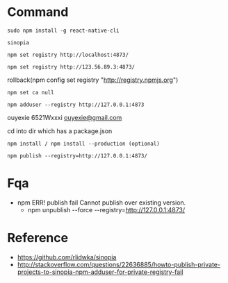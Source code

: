 # Command

```
sudo npm install -g react-native-cli
```

```
sinopia
```

```
npm set registry http://localhost:4873/
```

```
npm set registry http://123.56.89.3:4873/
```

rollback(npm config set registry "http://registry.npmjs.org")

```
npm set ca null
```

```
npm adduser --registry http://127.0.0.1:4873
```
ouyexie 6521Wxxxi ouyexie@gmail.com

cd into dir which has a package.json

```
npm install / npm install --production (optional)
```

```
npm publish --registry=http://127.0.0.1:4873/
```

# Fqa

 - npm ERR! publish fail Cannot publish over existing version.
     - npm unpublish --force --registry=http://127.0.0.1:4873/

# Reference

 - https://github.com/rlidwka/sinopia
 - http://stackoverflow.com/questions/22636885/howto-publish-private-projects-to-sinopia-npm-adduser-for-private-registry-fail